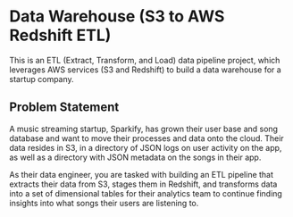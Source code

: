# Data Warehouse (S3 to AWS Redshift ETL)
This is an ETL (Extract, Transform, and Load) data pipeline project, which leverages AWS services (S3 and Redshift) to build a data warehouse for a startup company.

## Problem Statement
A music streaming startup, Sparkify, has grown their user base and song database and want to move their processes and data onto the cloud. Their data resides in S3, in a directory of JSON logs on user activity on the app, as well as a directory with JSON metadata on the songs in their app.

As their data engineer, you are tasked with building an ETL pipeline that extracts their data from S3, stages them in Redshift, and transforms data into a set of dimensional tables for their analytics team to continue finding insights into what songs their users are listening to.

